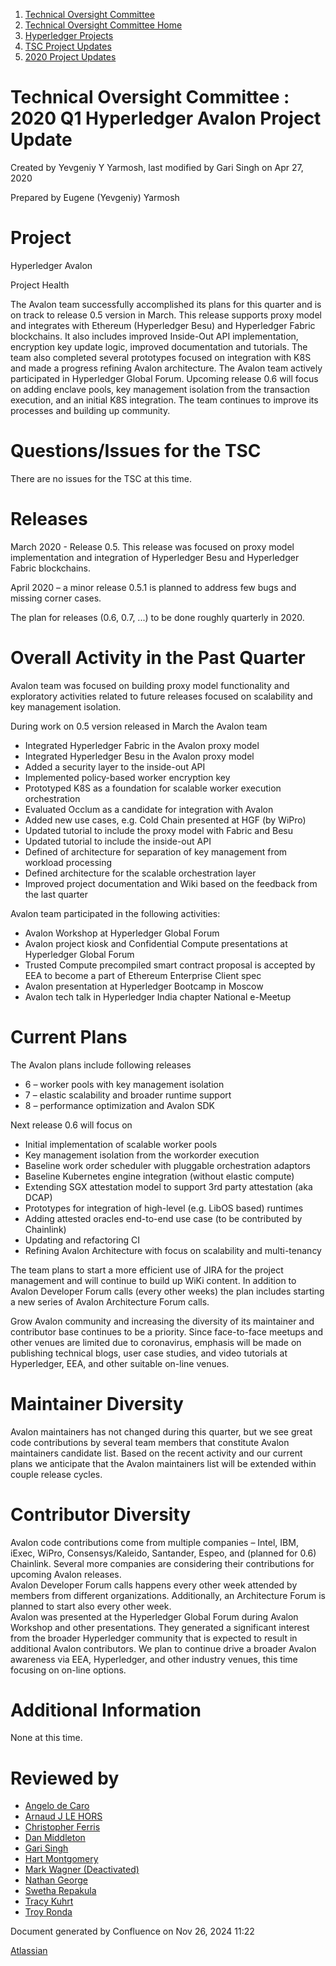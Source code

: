 1. [Technical Oversight Committee](index.html)
2. [Technical Oversight Committee Home](Technical-Oversight-Committee-Home_21430274.html)
3. [Hyperledger Projects](Hyperledger-Projects_21447704.html)
4. [TSC Project Updates](TSC-Project-Updates_21430854.html)
5. [2020 Project Updates](2020-Project-Updates_21450093.html)

# Technical Oversight Committee : 2020 Q1 Hyperledger Avalon Project Update

Created by Yevgeniy Y Yarmosh, last modified by Gari Singh on Apr 27, 2020

Prepared by Eugene (Yevgeniy) Yarmosh

# Project

Hyperledger Avalon

Project Health

The Avalon team successfully accomplished its plans for this quarter and is on track to release 0.5 version in March. This release supports proxy model and integrates with Ethereum (Hyperledger Besu) and Hyperledger Fabric blockchains. It also includes improved Inside-Out API implementation, encryption key update logic, improved documentation and tutorials. The team also completed several prototypes focused on integration with K8S and made a progress refining Avalon architecture. The Avalon team actively participated in Hyperledger Global Forum. Upcoming release 0.6 will focus on adding enclave pools, key management isolation from the transaction execution, and an initial K8S integration. The team continues to improve its processes and building up community.

# Questions/Issues for the TSC

There are no issues for the TSC at this time.

# Releases

March 2020 - Release 0.5. This release was focused on proxy model implementation and integration of Hyperledger Besu and Hyperledger Fabric blockchains.

April 2020 – a minor release 0.5.1 is planned to address few bugs and missing corner cases.

The plan for releases (0.6, 0.7, ...) to be done roughly quarterly in 2020.

# Overall Activity in the Past Quarter

Avalon team was focused on building proxy model functionality and exploratory activities related to future releases focused on scalability and key management isolation.

During work on 0.5 version released in March the Avalon team

- Integrated Hyperledger Fabric in the Avalon proxy model
- Integrated Hyperledger Besu in the Avalon proxy model
- Added a security layer to the inside-out API
- Implemented policy-based worker encryption key
- Prototyped K8S as a foundation for scalable worker execution orchestration
- Evaluated Occlum as a candidate for integration with Avalon
- Added new use cases, e.g. Cold Chain presented at HGF (by WiPro)
- Updated tutorial to include the proxy model with Fabric and Besu
- Updated tutorial to include the inside-out API
- Defined of architecture for separation of key management from workload processing
- Defined architecture for the scalable orchestration layer
- Improved project documentation and Wiki based on the feedback from the last quarter

Avalon team participated in the following activities:

- Avalon Workshop at Hyperledger Global Forum
- Avalon project kiosk and Confidential Compute presentations at Hyperledger Global Forum
- Trusted Compute precompiled smart contract proposal is accepted by EEA to become a part of Ethereum Enterprise Client spec
- Avalon presentation at Hyperledger Bootcamp in Moscow
- Avalon tech talk in Hyperledger India chapter National e-Meetup

# Current Plans

The Avalon plans include following releases

- 6 – worker pools with key management isolation
- 7 – elastic scalability and broader runtime support
- 8 – performance optimization and Avalon SDK

Next release 0.6 will focus on

- Initial implementation of scalable worker pools
- Key management isolation from the workorder execution
- Baseline work order scheduler with pluggable orchestration adaptors
- Baseline Kubernetes engine integration (without elastic compute)
- Extending SGX attestation model to support 3rd party attestation (aka DCAP)
- Prototypes for integration of high-level (e.g. LibOS based) runtimes
- Adding attested oracles end-to-end use case (to be contributed by Chainlink)
- Updating and refactoring CI
- Refining Avalon Architecture with focus on scalability and multi-tenancy

The team plans to start a more efficient use of JIRA for the project management and will continue to build up WiKi content. In addition to Avalon Developer Forum calls (every other weeks) the plan includes starting a new series of Avalon Architecture Forum calls.

Grow Avalon community and increasing the diversity of its maintainer and contributor base continues to be a priority. Since face-to-face meetups and other venues are limited due to coronavirus, emphasis will be made on publishing technical blogs, user case studies, and video tutorials at Hyperledger, EEA, and other suitable on-line venues.

# Maintainer Diversity

Avalon maintainers has not changed during this quarter, but we see great code contributions by several team members that constitute Avalon maintainers candidate list. Based on the recent activity and our current plans we anticipate that the Avalon maintainers list will be extended within couple release cycles.

# Contributor Diversity

Avalon code contributions come from multiple companies – Intel, IBM, iExec, WiPro, Consensys/Kaleido, Santander, Espeo, and (planned for 0.6) Chainlink. Several more companies are considering their contributions for upcoming Avalon releases.  
Avalon Developer Forum calls happens every other week attended by members from different organizations. Additionally, an Architecture Forum is planned to start also every other week.  
Avalon was presented at the Hyperledger Global Forum during Avalon Workshop and other presentations. They generated a significant interest from the broader Hyperledger community that is expected to result in additional Avalon contributors. We plan to continue drive a broader Avalon awareness via EEA, Hyperledger, and other industry venues, this time focusing on on-line options.

# Additional Information

None at this time.

# Reviewed by

- [Angelo de Caro](https://lf-hyperledger.atlassian.net/wiki/people/70121:d6b0f0e4-825f-4f16-88e1-4d14e95f2f10?ref=confluence)
- [Arnaud J LE HORS](https://lf-hyperledger.atlassian.net/wiki/people/70121:0e75e3b8-500a-4067-9f7e-ed46e91bcb9d?ref=confluence)
- [Christopher Ferris](https://lf-hyperledger.atlassian.net/wiki/people/5abb903a8724022aa9070581?ref=confluence)
- [Dan Middleton](https://lf-hyperledger.atlassian.net/wiki/people/712020:2979764a-3998-4ef1-8810-60b799067924?ref=confluence)
- [Gari Singh](https://lf-hyperledger.atlassian.net/wiki/people/557058:51429e31-90f4-4684-b7cd-9a4fe15ff188?ref=confluence)
- [Hart Montgomery](https://lf-hyperledger.atlassian.net/wiki/people/712020:86f447c0-86dc-43b3-ac03-6a31923bbb84?ref=confluence)
- [Mark Wagner (Deactivated)](https://lf-hyperledger.atlassian.net/wiki/people/70121:81b88945-c9ef-40fe-9224-207bdb280922?ref=confluence)
- [Nathan George](https://lf-hyperledger.atlassian.net/wiki/people/712020:3e7556ab-cdb8-47f5-8b68-12a3378021fd?ref=confluence)
- [Swetha Repakula](https://lf-hyperledger.atlassian.net/wiki/people/712020:503b5691-8e92-4d2d-83d3-e9e74d296436?ref=confluence)
- [Tracy Kuhrt](https://lf-hyperledger.atlassian.net/wiki/people/712020:eb6ae9c3-aa8e-40ba-9dab-a6969b1ac52e?ref=confluence)
- [Troy Ronda](https://lf-hyperledger.atlassian.net/wiki/people/557058:c854f35a-2b58-4be3-9003-ca2a67495580?ref=confluence)

Document generated by Confluence on Nov 26, 2024 11:22

[Atlassian](http://www.atlassian.com/)

